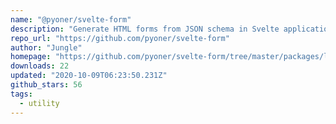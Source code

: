 ```yaml
---
name: "@pyoner/svelte-form"
description: "Generate HTML forms from JSON schema in Svelte applications."
repo_url: "https://github.com/pyoner/svelte-form"
author: "Jungle"
homepage: "https://github.com/pyoner/svelte-form/tree/master/packages/lib#readme"
downloads: 22
updated: "2020-10-09T06:23:50.231Z"
github_stars: 56
tags: 
  - utility
---
```

